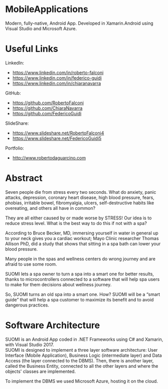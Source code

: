 #  MobileApplications
Modern, fully-native, Android App. Developed in Xamarin.Android using Visual Studio and Microsoft Azure.

# Useful Links

LinkedIn:  
- https://www.linkedin.com/in/roberto-falconi  
- https://www.linkedin.com/in/federico-guidi  
- https://www.linkedin.com/in/chiaranavarra  
   
GitHub:  
- https://github.com/RobertoFalconi
- https://github.com/ChiaraNavarra
- https://github.com/FedericoGuidi

SlideShare:  
- https://www.slideshare.net/RobertoFalconi4
- https://www.slideshare.net/FedericoGuidi5

Portfolio:
- http://www.robertodaguarcino.com  
  
# Abstract
Seven people die from stress every two seconds. What do anxiety, panic attacks, depression, coronary heart disease, high blood pressure, fears, phobias, irritable bowel, fibromyalgia, ulcers, self-destructive habits like overeating, and others all have in common?

They are all either caused by or made worse by STRESS! Our idea is to reduce stress level. What is the best way to do this if not with a spa?

According to Bruce Becker, MD, immersing yourself in water in general up to your neck gives you a cardiac workout; Mayo Clinic researcher Thomas Allison PhD, did a study that shows that sitting in a spa bath can lower your blood pressure.

Many people in the spas and wellness centers do wrong journey and are afraid to use some room.

SUOMI lets a spa owner to turn a spa into a smart one for better results, thanks to microcontrollers connected to a software that will help spa users to make for them decisions about wellness journey.

So, SUOMI turns an old spa into a smart one. How? SUOMI will be a “smart guide” that will help a spa customer to maximize its benefit and to avoid dangerous practices.

# Software Architecture
SUOMI is an Android App coded in .NET Frameworks using C# and Xamarin, with Visual Studio 2017.  
SUOMI is designed to implement a three layer software architecture: User Interface (Mobile Application), Business Logic (intermediate layer) and Data Access (the layer connected to the DBMS). Then, there is another layer, called the Business Entity, connected to all the other layers and where the objects' classes are implemented.  
  
To implement the DBMS we used Microsoft Azure, hosting it on the cloud.
